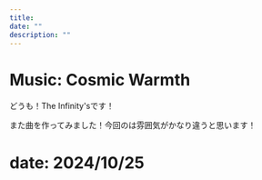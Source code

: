 ```yaml
---
title: 
date: ""
description: ""
---
```


# Music: Cosmic Warmth

どうも！The Infinity'sです！

また曲を作ってみました！今回のは雰囲気がかなり違うと思います！

<inf-audio
  data-audio="/article-2024/10/cosmic-warmth/cosmic-warmth.m4a"
  data-img="/article-2024/10/cosmic-warmth/thumbnail.png"
  data-title="Cosmic Warmth (The Infinity's)">
</inf-audio>

# date: 2024/10/25